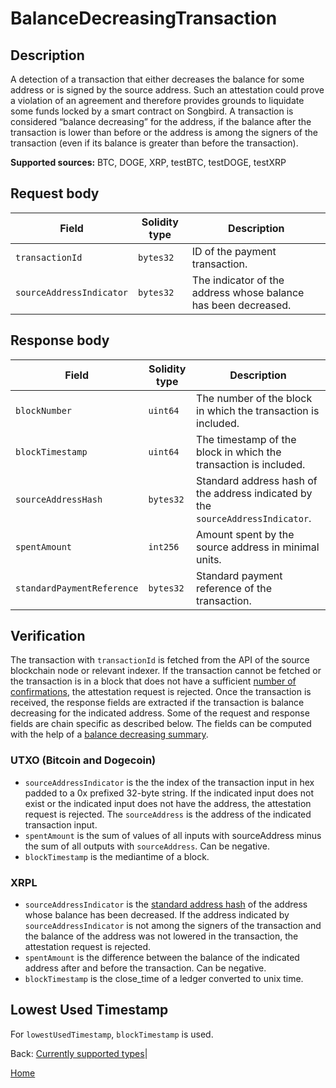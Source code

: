 # BalanceDecreasingTransaction

## Description

A detection of a transaction that either decreases the balance for some address or is signed by the source address.
Such an attestation could prove a violation of an agreement and therefore provides grounds to liquidate some funds locked by a smart contract on Songbird.
A transaction is considered “balance decreasing” for the address, if the balance after the transaction is lower than before or the address is among the signers of the transaction (even if its balance is greater than before the transaction).

**Supported sources:** BTC, DOGE, XRP, testBTC, testDOGE, testXRP

## Request body

| Field                    | Solidity type | Description                                                    |
| ------------------------ | ------------- | -------------------------------------------------------------- |
| `transactionId`          | `bytes32`     | ID of the payment transaction.                                 |
| `sourceAddressIndicator` | `bytes32`     | The indicator of the address whose balance has been decreased. |

## Response body

| Field                      | Solidity type | Description                                                                     |
| -------------------------- | ------------- | ------------------------------------------------------------------------------- |
| `blockNumber`              | `uint64`      | The number of the block in which the transaction is included.                   |
| `blockTimestamp`           | `uint64`      | The timestamp of the block in which the transaction is included.                |
| `sourceAddressHash`        | `bytes32`     | Standard address hash of the address indicated by the `sourceAddressIndicator`. |
| `spentAmount`              | `int256`      | Amount spent by the source address in minimal units.                            |
| `standardPaymentReference` | `bytes32`     | Standard payment reference of the transaction.                                  |

## Verification

The transaction with `transactionId` is fetched from the API of the source blockchain node or relevant indexer.
If the transaction cannot be fetched or the transaction is in a block that does not have a sufficient [number of confirmations](/specs/attestations/configs.md#finalityconfirmation), the attestation request is rejected.
Once the transaction is received, the response fields are extracted if the transaction is balance decreasing for the indicated address.
Some of the request and response fields are chain specific as described below.
The fields can be computed with the help of a [balance decreasing summary](/specs/attestations/external-chains/transactions.md#balance-decreasing-summary).

### UTXO (Bitcoin and Dogecoin)

-   `sourceAddressIndicator` is the the index of the transaction input in hex padded to a 0x prefixed 32-byte string.
    If the indicated input does not exist or the indicated input does not have the address, the attestation request is rejected.
    The `sourceAddress` is the address of the indicated transaction input.
-   `spentAmount` is the sum of values of all inputs with sourceAddress minus the sum of all outputs with `sourceAddress`.
    Can be negative.
-   `blockTimestamp` is the mediantime of a block.

### XRPL

-   `sourceAddressIndicator` is the [standard address hash](/specs/attestations/external-chains/standardAddress.md#standard-address-hash) of the address whose balance has been decreased.
    If the address indicated by `sourceAddressIndicator` is not among the signers of the transaction and the balance of the address was not lowered in the transaction, the attestation request is rejected.
-   `spentAmount` is the difference between the balance of the indicated address after and before the transaction.
    Can be negative.
-   `blockTimestamp` is the close_time of a ledger converted to unix time.

## Lowest Used Timestamp

For `lowestUsedTimestamp`, `blockTimestamp` is used.

Back: [Currently supported types](/specs/attestations/active-types.md)|

[Home](/README.md)
